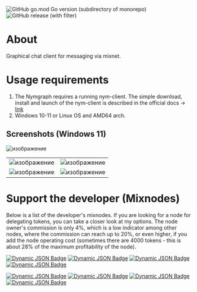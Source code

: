 ![GitHub go.mod Go version (subdirectory of monorepo)](https://img.shields.io/github/go-mod/go-version/craftdome/nymgraph?style=flat-square)
![GitHub release (with filter)](https://img.shields.io/github/v/release/craftdome/nymgraph?style=flat-square)

# About
Graphical chat client for messaging via mixnet.

# Usage requirements

1. The Nymgraph requires a running nym-client. The simple download, install and launch of the nym-client is described in the official docs -> [link]([https://nymtech.net/docs/clients/overview.html#the-websocket-client](https://nymtech.net/docs/developers/clients/websocket))
2. Windows 10-11 or Linux OS and AMD64 arch.

## Screenshots (Windows 11)

![изображение](https://github.com/Tyz3/nymgraph/assets/21179689/b36347f8-c673-4bec-a79b-32eed22b7115) 

|||
|---|---|
|![изображение](https://github.com/Tyz3/nymgraph/assets/21179689/2f7595c0-35c9-4817-909d-9c9099245f6d)|![изображение](https://github.com/Tyz3/nymgraph/assets/21179689/cc16fd7d-0edf-42b2-a943-7065796419fa)|
|![изображение](https://github.com/Tyz3/nymgraph/assets/21179689/501f5e6d-aa6c-4f14-9e19-f99c5f874477)|![изображение](https://github.com/Tyz3/nymgraph/assets/21179689/a60516b4-aa3d-477f-a24d-56fe648e55ed)|

# Support the developer (Mixnodes)

Below is a list of the developer's mixnodes. If you are looking for a node for delegating tokens, you can take a closer look at my options. The node owner's commission is only 4%, which is a low indicator among other nodes, where the commission can reach up to 20%, or even higher, if you add the node operating cost (sometimes there are 4000 tokens - this is about 28% of the maximum profitability of the node).

[![Dynamic JSON Badge](https://img.shields.io/badge/dynamic/json?url=https%3A%2F%2Fexplorer.nymtech.net%2Fapi%2Fv1%2Fmix-node%2F895&query=mix_node.identity_key&style=flat-square&logo=numpy&logoColor=white&label=Advanced%20Engineering%201&color=%23136401&cacheSeconds=60)](https://explorer.nymtech.net/network-components/mixnode/895)
[![Dynamic JSON Badge](https://img.shields.io/badge/dynamic/json?url=https%3A%2F%2Fexplorer.nymtech.net%2Fapi%2Fv1%2Fmix-node%2F895&query=stake_saturation&style=flat-square&logo=myspace&logoColor=white&label=Stake&cacheSeconds=60)](https://explorer.nymtech.net/network-components/mixnode/895)
[![Dynamic JSON Badge](https://img.shields.io/badge/dynamic/json?url=https%3A%2F%2Fexplorer.nymtech.net%2Fapi%2Fv1%2Fmix-node%2F895&query=profit_margin_percent&style=flat-square&logo=buymeacoffee&logoColor=white&label=Owner%20Profit)](https://explorer.nymtech.net/network-components/mixnode/895)
[![Dynamic JSON Badge](https://img.shields.io/badge/dynamic/json?url=https%3A%2F%2Fexplorer.nymtech.net%2Fapi%2Fv1%2Fmix-node%2F895&query=mix_node.version&style=flat-square&logo=git&logoColor=white&label=Version&cacheSeconds=60)](https://explorer.nymtech.net/network-components/mixnode/895)

[![Dynamic JSON Badge](https://img.shields.io/badge/dynamic/json?url=https%3A%2F%2Fexplorer.nymtech.net%2Fapi%2Fv1%2Fmix-node%2F1227&query=mix_node.identity_key&style=flat-square&logo=numpy&logoColor=white&label=Advanced%20Engineering%202&color=%23136401&cacheSeconds=60)](https://explorer.nymtech.net/network-components/mixnode/1227)
[![Dynamic JSON Badge](https://img.shields.io/badge/dynamic/json?url=https%3A%2F%2Fexplorer.nymtech.net%2Fapi%2Fv1%2Fmix-node%2F1227&query=stake_saturation&style=flat-square&logo=myspace&logoColor=white&label=Stake&cacheSeconds=60)](https://explorer.nymtech.net/network-components/mixnode/1227)
[![Dynamic JSON Badge](https://img.shields.io/badge/dynamic/json?url=https%3A%2F%2Fexplorer.nymtech.net%2Fapi%2Fv1%2Fmix-node%2F1227&query=profit_margin_percent&style=flat-square&logo=buymeacoffee&logoColor=white&label=Owner%20Profit)](https://explorer.nymtech.net/network-components/mixnode/1227)
[![Dynamic JSON Badge](https://img.shields.io/badge/dynamic/json?url=https%3A%2F%2Fexplorer.nymtech.net%2Fapi%2Fv1%2Fmix-node%2F1227&query=mix_node.version&style=flat-square&logo=git&logoColor=white&label=Version&cacheSeconds=60)](https://explorer.nymtech.net/network-components/mixnode/1227)
